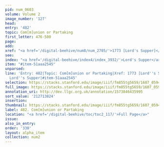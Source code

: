 ```yaml
---
pid: num_0603
volume: Volume 2
image_number: '127'
head:
entry: '482'
topic: Com[m]union or Partaking
first_letter: 476-500
page:
add:
xref: "<a href='/digital-beehive/num8/num_2705/'>1773 [Lord's Supper]</a>"
see:
index: "<a href='/digital-beehive/index4/index_3932/'>Lord's Supper</a>"
item: "#item-51aaa2545"
unparsed:
line: 'Entry: 482|Topic: Com[m]union or Partaking|Xref: 1773 [Lord''s Supper]|Index:
  Lord''s Supper|#item-51aaa2545'
selection: https://stacks.stanford.edu/image/iiif/fm855tg5659/1607_0594/357,3824,2996,1284/full/0/default.jpg
full_image: https://stacks.stanford.edu/image/iiif/fm855tg5659/1607_0594/full/full/0/default.jpg
annotation_uri: http://dev.llgc.org.uk/annotation/1573846435995
sort_value: '212713824'
insertion:
thumbnail: https://stacks.stanford.edu/image/iiif/fm855tg5659/1607_0594/357,3824,600,180/250,/0/default.jpg
label: 482. Com[m]union or Partaking
location: "<a href='/digital-beehive/toc/toc2_117/'>Full Page</a>"
issue:
also_in_entry:
order: '330'
layout: alpha_item
collection: num2
---
```

